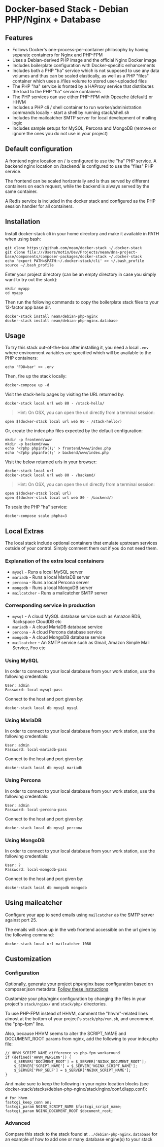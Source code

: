 Docker-based Stack - Debian PHP/Nginx + Database
===================================

## Features

* Follows Docker's one-process-per-container philosophy by having separate containers for Nginx and PHP-FPM
* Uses a Debian-derived PHP image and the official Nginx Docker image
* Includes boilerplate configuration with Docker-specific enhancements
* Includes both a PHP "ha" service which is not supposed to use any data volumes and thus can be scaled elastically, as well as a PHP "files" container which uses a /files volume to stored user-uploaded files 
* The PHP "ha" service is fronted by a HAProxy service that distributes the load to the PHP "ha" service containers
* The PHP services can use either PHP-FPM with Opcache (default) or HHVM
* Includes a PHP cli / shell container to run worker/administration commands locally - start a shell by running stack/shell.sh
* Includes the mailcatcher SMTP server for local development of mailing logic
* Includes sample setups for MySQL, Percona and MongoDB (remove or ignore the ones you do not use in your project)

## Default configuration

A frontend nginx location on / is configured to use the "ha" PHP service. A backend nginx location on /backend/ is configured to use the "files" PHP service. 

The frontend can be scaled horizontally and is thus served by different containers on each request, while the backend is always served by the same container. 

A Redis service is included in the docker stack and configured as the PHP session handler for all containers.

## Installation

Install docker-stack cli in your home directory and make it available in PATH when using bash: 

    git clone https://github.com/neam/docker-stack ~/.docker-stack
    git clone file:///Users/motin/Dev/Projects/neam/dna-project-base/components/composer-packages/docker-stack ~/.docker-stack
    echo 'export PATH=$PATH:~/.docker-stack/cli' >> ~/.bash_profile
    source ~/.bash_profile

Enter your project directory (can be an empty directory in case you simply want to try out the stack):

    mkdir myapp
    cd myapp

Then run the following commands to copy the boilerplate stack files to your 12-factor app base dir.

    docker-stack install neam/debian-php-nginx
    docker-stack install neam/debian-php-nginx.database

## Usage

To try this stack out-of-the-box after installing it, you need a local `.env` where environment variables are specified which will be available to the PHP containers:

    echo 'FOO=bar' >> .env

Then, fire up the stack locally:

    docker-compose up -d

Visit the stack-hello pages by visiting the URL returned by:

    docker-stack local url web 80 - /stack-hello/

> Hint: On OSX, you can open the url directly from a terminal session:

    open $(docker-stack local url web 80 - /stack-hello/)

Or, create the index php files expected by the default configuration:

    mkdir -p frontend/www
    mkdir -p backend/www
    echo '<?php phpinfo();' > frontend/www/index.php
    echo '<?php phpinfo();' > backend/www/index.php

Visit the below returned urls in your browser:

    docker-stack local url
    docker-stack local url web 80 - /backend/

> Hint: On OSX, you can open the url directly from a terminal session:

    open $(docker-stack local url)
    open $(docker-stack local url web 80 - /backend/)

To scale the PHP "ha" service:

    docker-compose scale phpha=3

## Local Extras

The local stack include optional containers that emulate upstream services outside of your control. Simply comment them out if you do not need them.

### Explanation of the extra local containers

* `mysql` - Runs a local MySQL server
* `mariadb` - Runs a local MariaDB server
* `percona` - Runs a local Percona server
* `mongodb` - Runs a local MongoDB server
* `mailcatcher` - Runs a mailcatcher SMTP server

### Corresponding service in production

* `mysql` - A cloud MySQL database service such as Amazon RDS, Rackspace CloudDB etc
* `mariadb` - A cloud MariaDB database service
* `percona` - A cloud Percona database service
* `mongodb` - A cloud MongoDB database service
* `mailcatcher` - An SMTP service such as Gmail, Amazon Simple Mail Service, Foo etc

### Using MySQL

In order to connect to your local database from your work station, use the following credentials:

    User: admin
    Password: local-mysql-pass

Connect to the host and port given by:

    docker-stack local db mysql mysql

### Using MariaDB

In order to connect to your local database from your work station, use the following credentials:

    User: admin
    Password: local-mariadb-pass

Connect to the host and port given by:

    docker-stack local db mysql mariadb

### Using Percona

In order to connect to your local database from your work station, use the following credentials:

    User: admin
    Password: local-percona-pass

Connect to the host and port given by:

    docker-stack local db mysql percona

### Using MongoDB

In order to connect to your local database from your work station, use the following credentials:

    User: ?
    Password: local-mongodb-pass

Connect to the host and port given by:

    docker-stack local db mongodb mongodb

## Using mailcatcher

Configure your app to send emails using `mailcatcher` as the SMTP server against port 25.

The emails will show up in the web frontend accessible on the url given by the following command:

    docker-stack local url mailcatcher 1080

## Customization

### Configuration

Optionally, generate your project php/nginx base configuration based on composer.json metadata: [Follow these instructions](../../generators/server-config-generator/README.md)

Customize your php/nginx configuration by changing the files in your project's `stack/nginx/` and `stack/php/` directories.

To use PHP-FPM instead of HHVM, comment the "hhvm"-related lines almost at the bottom of your project's `stack/php/run.sh`, and uncomment the "php-fpm" line.

Also, because HHVM seems to alter the SCRIPT_NAME and DOCUMENT_ROOT params from nginx, add the following to your index.php file:

    // HHVM SCRIPT_NAME difference vs php-fpm workaround
    if (defined('HHVM_VERSION')) {
        $_SERVER['DOCUMENT_ROOT'] = $_SERVER['NGINX_DOCUMENT_ROOT'];
        $_SERVER['SCRIPT_NAME'] = $_SERVER['NGINX_SCRIPT_NAME'];
        $_SERVER['PHP_SELF'] = $_SERVER['NGINX_SCRIPT_NAME'];
    }

And make sure to keep the following in your nginx location blocks (see docker-stack/stacks/debian-php-nginx/stack/nginx/conf.d/app.conf):

    # for hhvm
    fastcgi_keep_conn on;
    fastcgi_param NGINX_SCRIPT_NAME $fastcgi_script_name;
    fastcgi_param NGINX_DOCUMENT_ROOT $document_root;

### Advanced

Compare this stack to the stack found at `../debian-php-nginx.database` for an example of how to add one or many database engine(s) to your stack 
